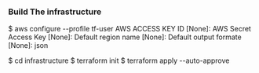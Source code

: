 ### Build The infrastructure
$ aws configure --profile tf-user
AWS ACCESS KEY ID [None]: <YOUR AK>
AWS Secret Access Key [None]: <YOUR SK>
Default region name [None]: <In my case I used us-east-1>
Default output formate [None]: json

$ cd infrastructure
$ terraform init
$ terraform apply --auto-approve
